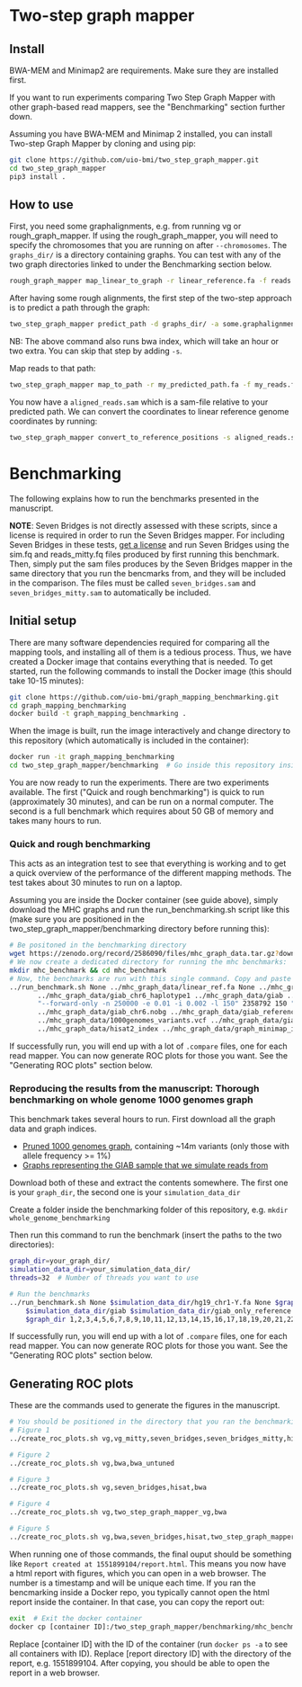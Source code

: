 # Two-step graph mapper

## Install
BWA-MEM and Minimap2 are requirements. Make sure they are installed first.

If you want to run experiments comparing Two Step Graph Mapper with other graph-based read mappers, see the "Benchmarking" section further down.

Assuming you have BWA-MEM and Minimap 2 installed, you can install Two-step Graph Mapper by cloning and using pip:
```bash
git clone https://github.com/uio-bmi/two_step_graph_mapper.git 
cd two_step_graph_mapper 
pip3 install .
```

## How to use 
First, you need some graphalignments, e.g. from running vg or rough_graph_mapper. 
If using the rough_graph_mapper, you will need to specify the chromosomes that you are running on after `--chromosomes`.
The `graphs_dir/` is a directory containing graphs. You can test with any of the two graph directories linked to under the Benchmarking
 section below. 

```bash
rough_graph_mapper map_linear_to_graph -r linear_reference.fa -f reads.fa -d graphs_dir/ --chromosomes 1,2,3 > some.graphalignments
```


After having some rough alignments, the first step of the two-step approach is to predict a path through the graph:
```bash
two_step_graph_mapper predict_path -d graphs_dir/ -a some.graphalignments -c 1,2,3 -o my_predicted_path
```
NB: The above command also runs bwa index, which will take an hour or two extra. You can skip that step by adding `-s`.

Map reads to that path:
```bash
two_step_graph_mapper map_to_path -r my_predicted_path.fa -f my_reads.fa -o aligned_reads.sam
```
You now have a `aligned_reads.sam` which is a sam-file relative to your predicted path. 
We can convert the coordinates to linear reference genome coordinates by running:
```bash
two_step_graph_mapper convert_to_reference_positions -s aligned_reads.sam -d graph_dir/ -l my_predicted_path -c 1,2,3 -o converted.sam
```

# Benchmarking
The following explains how to run the benchmarks presented in the manuscript. 

**NOTE**: Seven Bridges is not directly assessed with these scripts, since a license is required in order to run the Seven Bridges mapper. 
For including Seven Bridges in these tests, [get a license](http://sevenbridges.com/graph-genome-academic-release) and run Seven Bridges 
using the sim.fq and reads_mitty.fq files produced by first running this benchmark. Then, simply put the sam files produces
 by the Seven Bridges mapper in the same directory that you run the bencmarks from, and they will be included
  in the comparison. The files must be called `seven_bridges.sam` and `seven_bridges_mitty.sam` to automatically
  be included.

## Initial setup
There are many software dependencies required for comparing all the mapping tools, and installing all of them is a tedious process.
Thus, we have created a Docker image that contains everything that is needed. To get started, run the following commands
to install the Docker image (this should take 10-15 minutes):
```bash
git clone https://github.com/uio-bmi/graph_mapping_benchmarking.git
cd graph_mapping_benchmarking
docker build -t graph_mapping_benchmarking .
```

When the image is built, run the image interactively and change directory to this repository
(which automatically is included in the container):
```bash
docker run -it graph_mapping_benchmarking
cd two_step_graph_mapper/benchmarking  # Go inside this repository inside the container, and you are ready to run the benchmarks
```

You are now ready to run the experiments. There are two experiments available. The first ("Quick and rough benchmarking") is quick to run (approximately 30 minutes),
and can be run on a normal computer. The second is a full benchmark which requires about 50 GB of memory and takes many hours to run. 

### Quick and rough benchmarking
This acts as an integration test to see that everything is working and to get a quick overview of the
performance of the different mapping methods. The test takes about 30 minutes to run on a laptop.

Assuming you are inside the Docker container (see guide above), simply download the MHC graphs and run the run_benchmarking.sh script like this
 (make sure you are positioned in the two_step_graph_mapper/benchmarking directory before running this):
```bash
# Be positoned in the benchmarking directory
wget https://zenodo.org/record/2586090/files/mhc_graph_data.tar.gz?download=1 && tar -xzf mhc_graph_data.tar.gz
# We now create a dedicated directory for running the mhc benchmarks:
mkdir mhc_benchmark && cd mhc_benchmark
# Now, the benchmarks are run with this single command. Copy and paste everything below:
../run_benchmark.sh None ../mhc_graph_data/linear_ref.fa None ../mhc_graph_data/wg ../mhc_graph_data/giab_chr6_haplotype0 \
       ../mhc_graph_data/giab_chr6_haplotype1 ../mhc_graph_data/giab ../mhc_graph_data/giab_reference 75 \
       "--forward-only -n 250000 -e 0.01 -i 0.002 -l 150" 2358792 150 "" ../mhc_graph_data/ 6  \
       ../mhc_graph_data/giab_chr6.nobg ../mhc_graph_data/giab_reference_path_6.intervalcollection.indexed \
       ../mhc_graph_data/1000genomes_variants.vcf ../mhc_graph_data/giab_variants.vcf.gz 6 4970557 \
       ../mhc_graph_data/hisat2_index ../mhc_graph_data/graph_minimap_index ../mhc_graph_data/numpy_graph.npz
```

If successfully run, you will end up with a lot of `.compare` files, one for each read mapper. 
You can now generate ROC plots for those you want. See the "Generating ROC plots" section below.

### Reproducing the results from the manuscript: Thorough benchmarking on whole genome 1000 genomes graph
This benchmark takes several hours to run. First download all the graph data and graph indices. 
* [Pruned 1000 genomes graph](https://zenodo.org/record/2586090/files/human_pruned_1pc.tar.gz?download=1), containing ~14m variants (only those with allele frequency >= 1%)
* [Graphs representing the GIAB sample that we simulate reads from](https://zenodo.org/record/2586090/files/simulation_data.tar.gz?download=1)

Download both of these and extract the contents somewhere. The first one is your `graph_dir`, the second one is your `simulation_data_dir`

Create a folder inside the benchmarking folder of this repository, e.g. `mkdir whole_genome_benchmarking`

Then run this command to run the benchmark (insert the paths to the two directories):
```bash
graph_dir=your_graph_dir/
simulation_data_dir=your_simulation_data_dir/
threads=32  # Number of threads you want to use

# Run the benchmarks
../run_benchmark.sh None $simulation_data_dir/hg19_chr1-Y.fa None $graph_dir/wg $simulation_data_dir/haplotype0_only_chr20_no_paths $simulation_data_dir/haplotype1_only_chr20_no_paths \
    $simulation_data_dir/giab $simulation_data_dir/giab_only_reference $threads "--forward-only -n 5000000 -e 0.01 -i 0.002 -l 150" 2358792 150 "" \
    $graph_dir 1,2,3,4,5,6,7,8,9,10,11,12,13,14,15,16,17,18,19,20,21,22,X None None None None 20 63025520 $graph_dir/hisat2_index None None
```

If successfully run, you will end up with a lot of `.compare` files, one for each read mapper. 
You can now generate ROC plots for those you want. See the "Generating ROC plots" section below. 

## Generating ROC plots
These are the commands used to generate the figures in the manuscript.
```bash
# You should be positioned in the directory that you ran the benchmarking from, e.g. "mhc_benchmark" for the mhc benchmarking
# Figure 1
../create_roc_plots.sh vg,vg_mitty,seven_bridges,seven_bridges_mitty,hisat,hisat_mitty

# Figure 2
../create_roc_plots.sh vg,bwa,bwa_untuned

# Figure 3
../create_roc_plots.sh vg,seven_bridges,hisat,bwa

# Figure 4
../create_roc_plots.sh vg,two_step_graph_mapper_vg,bwa

# Figure 5
../create_roc_plots.sh vg,bwa,seven_bridges,hisat,two_step_graph_mapper_linearmapped
```
When running one of those commands, the final ouput should be something like `Report created at 1551899104/report.html`.
This means you now have a html report with figures, which you can open in a web browser. 
The number is a timestamp and will be unique each time. If you ran the bencmarking inside a Docker repo, you 
typically cannot open the html report inside the container. In that case, you can copy the report out:

```bash
exit  # Exit the docker container
docker cp [container ID]:/two_step_graph_mapper/benchmarking/mhc_benchmark/[report directory id] .
```
Replace [container ID] with the ID of the container (run `docker ps -a` to see all containers with ID). Replace [report directory ID]
with the directory of the report, e.g. 1551899104. After copying, you should be able to open the report in a web browser.




